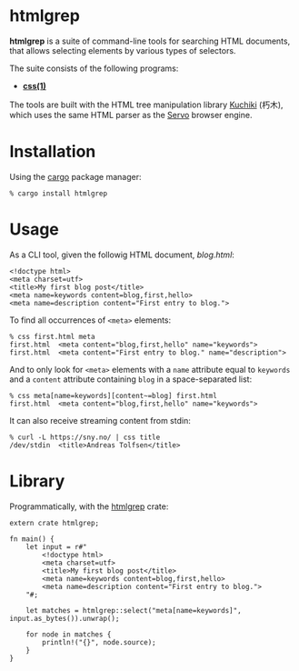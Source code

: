 htmlgrep
========

__htmlgrep__ is a suite of command-line tools for searching HTML documents,
that allows selecting elements by various types of selectors.

The suite consists of the following programs:

  - [__css(1)__](./doc/css.1.md)

The tools are built with the HTML tree manipulation library [Kuchiki] (朽木),
which uses the same HTML parser as the [Servo] browser engine.

[grep(1)]: https://man.openbsd.org/grep.1
[kuchiki]: https://github.com/kuchiki-rs/kuchiki
[Servo]: https://servo.org/


Installation
============

Using the [cargo] package manager:

	% cargo install htmlgrep

[cargo]: https://doc.rust-lang.org/cargo/


Usage
=====

As a CLI tool, given the followig HTML document, _blog.html_:

	<!doctype html>
	<meta charset=utf>
	<title>My first blog post</title>
	<meta name=keywords content=blog,first,hello>
	<meta name=description content="First entry to blog.">

To find all occurrences of `<meta>` elements:

	% css first.html meta
	first.html	<meta content="blog,first,hello" name="keywords">
	first.html	<meta content="First entry to blog." name="description">

And to only look for `<meta>` elements with a `name` attribute equal
to `keywords` and a `content` attribute containing `blog` in a
space-separated list:

	% css meta[name=keywords][content~=blog] first.html
	first.html	<meta content="blog,first,hello" name="keywords">

It can also receive streaming content from stdin:

	% curl -L https://sny.no/ | css title
	/dev/stdin	<title>Andreas Tolfsen</title>


Library
=======

Programmatically, with the [htmlgrep] crate:

	extern crate htmlgrep;

	fn main() {
		let input = r#"
			<!doctype html>
			<meta charset=utf>
			<title>My first blog post</title>
			<meta name=keywords content=blog,first,hello>
			<meta name=description content="First entry to blog.">
		"#;

		let matches = htmlgrep::select("meta[name=keywords]", input.as_bytes()).unwrap();

		for node in matches {
			println!("{}", node.source);
		}
	}

[htmlgrep]: https://crates.io/crates/htmlgrep
